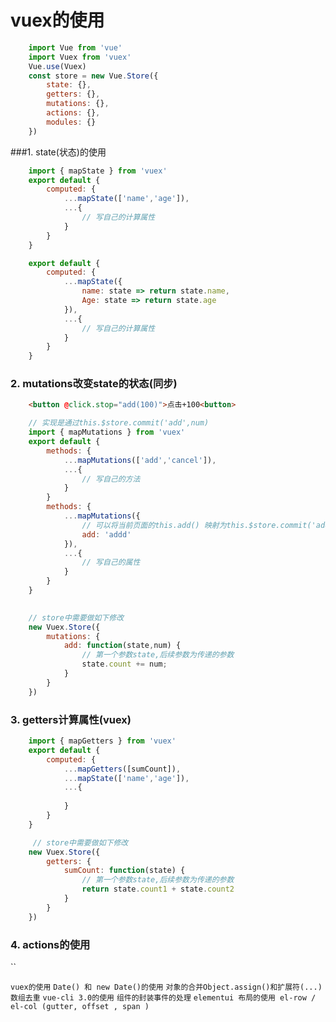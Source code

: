 # vuex的使用
```js
    import Vue from 'vue'
    import Vuex from 'vuex'
    Vue.use(Vuex)
    const store = new Vue.Store({
        state: {},
        getters: {},
        mutations: {},
        actions: {},
        modules: {}
    })
```

###1. state(状态)的使用
```js
    import { mapState } from 'vuex'
    export default {
        computed: {
            ...mapState(['name','age']),
            ...{
                // 写自己的计算属性
            }
        }
    }

    export default {
        computed: {
            ...mapState({
                name: state => return state.name,
                Age: state => return state.age
            }),
            ...{
                // 写自己的计算属性
            }
        }
    }
```


### 2. mutations改变state的状态(同步)
```html
    <button @click.stop="add(100)">点击+100<button>
```
```js
    // 实现是通过this.$store.commit('add',num)
    import { mapMutations } from 'vuex'
    export default {
        methods: {
            ...mapMutations(['add','cancel']),
            ...{
                // 写自己的方法
            }
        }
        methods: {
            ...mapMutations({
                // 可以将当前页面的this.add() 映射为this.$store.commit('addd')
                add: 'addd'
            }),
            ...{
                // 写自己的属性
            }
        }
    }

    
    // store中需要做如下修改
    new Vuex.Store({
        mutations: {
            add: function(state,num) {
                // 第一个参数state,后续参数为传递的参数
                state.count += num;
            }
        }
    })
```

### 3. getters计算属性(vuex)
```js
    import { mapGetters } from 'vuex'
    export default {
        computed: {
            ...mapGetters([sumCount]),
            ...mapState(['name','age']),
            ...{
                
            }
        }
    }

     // store中需要做如下修改
    new Vuex.Store({
        getters: {
            sumCount: function(state) {
                // 第一个参数state,后续参数为传递的参数
                return state.count1 + state.count2
            }
        }
    })
```


### 4. actions的使用
``




`vuex的使用`
`Date() 和 new Date()的使用`
`对象的合并Object.assign()和扩展符(...)`
`数组去重`
`vue-cli 3.0的使用`
`组件的封装事件的处理`
`elementui 布局的使用 el-row / el-col (gutter, offset , span )`
